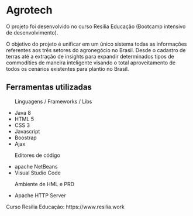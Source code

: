 <!DOCTYPE html>
<html lang="en">
<head>
    <meta charset="UTF-8">
</head>
<body>
    <h1>Agrotech</h1>
        <p>
            O projeto foi desenvolvido no curso Resilia Educação (Bootcamp intensivo de desenvolvimento).
        </p>
        <p>
            O objetivo do projeto é unificar em um único sistema todas as informações referentes aos três setores do agronegócio no Brasil. Desde o cadastro de terras até a extração de insights para expandir determinados tipos de commodities de maneira inteligente visando o total aproveitamento de todos os cenários existentes para plantio no Brasil.
        </p>
    <h2>Ferramentas utilizadas</h2>
    <ul>
      <p>Linguagens / Frameworks / Libs</p>
        <li>Java 8</li>
        <li>HTML 5</li>
        <li>CSS 3</li>
        <li>Javascript</li>
        <li>Boostrap</li>
        <li>Ajax</li>
        <p>Editores de código</p>
        <li>apache NetBeans</li>
        <li>Visual Studio Code</li>
        <p>Ambiente de HML e PRD</p>
        <li>Apache HTTP Server</li>
    </ul> 
    <p>Curso Resilia Educação: https://www.resilia.work</p>
</body>
</html>
